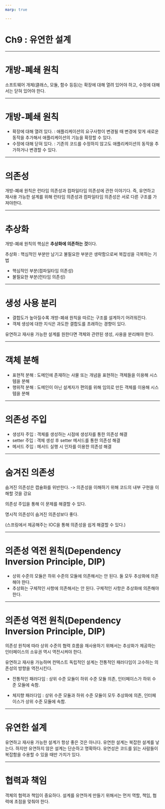 ```yaml
---
marp: true

---
```


# Ch9 : 유연한 설계

---

# 개방-폐쇄 원칙

소프트웨어 개체(클래스, 모듈, 함수 등등)는 확장에 대해 열려 있어야 하고,
수정에 대해서는 닫혀 있어야 한다.

---

# 개방-폐쇄 원칙

* 확장에 대해 열려 있다. : 애플리케이션의 요구사항이 변경될 때 변경에 맞게 새로운 동작을 추가해서 애플리케이션의 기능을 확장할 수 있다.
* 수정에 대해 닫혀 있다. : 기존의 코드를 수정하지 않고도 애플리케이션의 동작을 추가하거나 변경할 수 있다.

---

# 의존성

개방-폐쇄 원칙은 런타임 의존성과 컴파일타임 의존성에 관한 이야기다.
즉, 유연하고 재사용 가능한 설계를 위해 런타임 의존성과 컴파일타임 의존성은 서로 다른 구조를 가져야한다.

---

# 추상화

개방-폐쇄 원칙의 핵심은 **추상화에 의존하는 것**이다.

추상화 : 핵심적인 부분만 남기고 불필요한 부분은 생략함으로써 복잡성을 극복하는 기법

* 핵심적인 부분(컴파일타임 의존성)
* 불필요한 부분(런타임 의존성)

---

# 생성 사용 분리

* 결합도가 높아질수록 개방-폐쇄 원칙을 따르는 구조를 설계하기 어려워진다.
* 객체 생성에 대한 지식은 과도한 결합도를 초래하는 경향이 있다.

유연하고 재사용 가능한 설계를 원한다면 객체와 관련된 생성, 사용을 분리해야 한다.

---

# 객체 분해

* 표현적 분해 : 도메인에 존재하는 사물 또는 개념을 표현하는 객체들을 이용해 시스템을 분해
* 행위적 분해 : 도메인이 아닌 설계자가 편의를 위해 임의로 만든 객체를 이용해 시스템을 분해


---

# 의존성 주입

* 생성자 주입 : 객체를 생성하는 시점에 생성자를 통한 의존성 해결
* setter 주입 : 객체 생성 후 setter 메서드를 통한 의존성 해결
* 메서드 주입 : 메서드 실행 시 인자를 이용한 의존성 해결

---

# 숨겨진 의존성

숨겨진 의존성은 캡슐화를 위반한다.
-> 의존성을 이해하기 위해 코드의 내부 구현을 이해할 것을 강요

의존성 주입을 통해 이 문제를 해결할 수 있다.

명시적 의존성이 숨겨진 의존성보다 좋다.

(스프링에서 제공해주는 IOC을 통해 의존성을 쉽게 해결할 수 있다.)

---

# 의존성 역전 원칙(Dependency Inversion Principle, DIP)

* 상위 수준의 모듈은 하위 수준의 모듈에 의존해서는 안 된다. 둘 모두 추상화에 의존해야 한다.
* 추상화는 구체적인 사항에 의존해서는 안 된다. 구체적인 사항은 추상화에 의존해야 한다.

---

# 의존성 역전 원칙(Dependency Inversion Principle, DIP)

의존성 원칙에 따라 상위 수준의 협력 흐름을 재사용하기 위해서는 추상화가 제공하는 인터페이스의 소유권 역시 역전시켜야 한다.

유연하고 재사용 가능하며 컨텍스트 독립적인 설계는 전통적인 패러다임이 고수하는 의존성의 방향을 역전시킨다.

* 전통적인 패러다임 : 상위 수준 모듈이 하위 수준 모듈 의존, 인터페이스가 하위 수준 모듈에 속함.

* 체지향 패러다임 : 상위 수준 모듈과 하위 수준 모듈이 모두 추상화에 의존, 인터페이스가 상위 수준 모듈에 속함.


---

# 유연한 설계

유연하고 재사용 가능한 설계가 항상 좋은 것은 아니다.
유연한 설계는 복잡한 설계를 낳는다. 하지만 유연하지 않은 설계는 단순하고 명확하다.
유연성은 코드를 읽는 사람들이 복잡함을 수용할 수 있을 때만 가치가 있다.

---

# 협력과 책임

객체의 협력과 책임이 중요하다.
설계를 유연하게 만들기 위해서는 먼저 역할, 책임, 협력에 초점을 맞춰야 한다.

